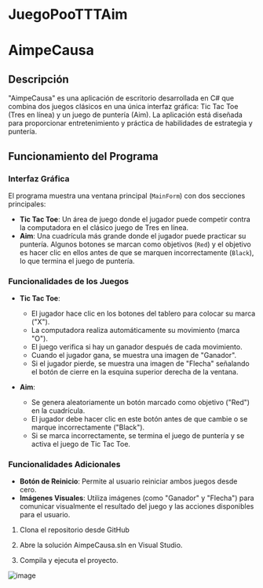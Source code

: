 # JuegoPooTTTAim
# AimpeCausa

## Descripción
"AimpeCausa" es una aplicación de escritorio desarrollada en C# que combina dos juegos clásicos en una única interfaz gráfica: Tic Tac Toe (Tres en línea) y un juego de puntería (Aim). La aplicación está diseñada para proporcionar entretenimiento y práctica de habilidades de estrategia y puntería.

## Funcionamiento del Programa

### Interfaz Gráfica
El programa muestra una ventana principal (`MainForm`) con dos secciones principales:

- **Tic Tac Toe**: Un área de juego donde el jugador puede competir contra la computadora en el clásico juego de Tres en línea.
- **Aim**: Una cuadrícula más grande donde el jugador puede practicar su puntería. Algunos botones se marcan como objetivos (`Red`) y el objetivo es hacer clic en ellos antes de que se marquen incorrectamente (`Black`), lo que termina el juego de puntería.

### Funcionalidades de los Juegos

- **Tic Tac Toe**:
  - El jugador hace clic en los botones del tablero para colocar su marca ("X").
  - La computadora realiza automáticamente su movimiento (marca "O").
  - El juego verifica si hay un ganador después de cada movimiento.
  - Cuando el jugador gana, se muestra una imagen de "Ganador".
  - Si el jugador pierde, se muestra una imagen de "Flecha" señalando el botón de cierre en la esquina superior derecha de la ventana.

- **Aim**:
  - Se genera aleatoriamente un botón marcado como objetivo ("Red") en la cuadrícula.
  - El jugador debe hacer clic en este botón antes de que cambie o se marque incorrectamente ("Black").
  - Si se marca incorrectamente, se termina el juego de puntería y se activa el juego de Tic Tac Toe.

### Funcionalidades Adicionales

- **Botón de Reinicio**: Permite al usuario reiniciar ambos juegos desde cero.
- **Imágenes Visuales**: Utiliza imágenes (como "Ganador" y "Flecha") para comunicar visualmente el resultado del juego y las acciones disponibles para el usuario.


1. Clona el repositorio desde GitHub
2. Abre la solución AimpeCausa.sln en Visual Studio.

3. Compila y ejecuta el proyecto.

![image](https://github.com/user-attachments/assets/41cdaae1-bd48-4c79-968a-c43557f0552b)
